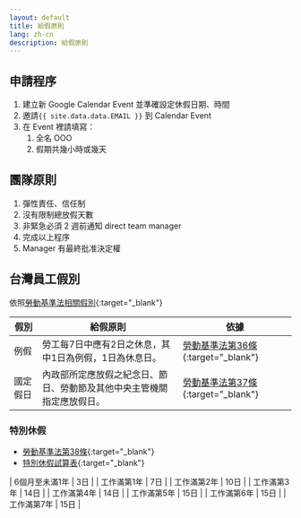 ```yaml
---
layout: default
title: 給假原則
lang: zh-cn
description: 給假原則
---
```




## 申請程序

1. 建立新 Google Calendar Event 並準確設定休假日期、時間
1. 邀請`{{ site.data.data.EMAIL }}` 到 Calendar Event
1. 在 Event 裡請填寫：
	1. 全名 OOO
	1. 假期共幾小時或幾天

## 團隊原則
1. 彈性責任、信任制
1. 沒有限制總放假天數
1. 非緊急必須 2 週前通知 direct team manager
1. 完成以上程序
1. Manager 有最終批准決定權


## 台灣員工假別

依照[勞動基準法相關假別](https://www.mol.gov.tw/topic/3067/14530/19538/){:target="_blank"}

| 假別 | 給假原則 | 依據 |
| --- | --- | --- |
| 例假 | 勞工每7日中應有2日之休息，其中1日為例假，1日為休息日。 | [勞動基準法第36條](https://laws.mol.gov.tw/FLAW/FLAWDOC01.aspx?id=FL014930&flno=36){:target="_blank"} |
| 國定假日 | 內政部所定應放假之紀念日、節日、勞動節及其他中央主管機關指定應放假日。 | [勞動基準法第37條](https://laws.mol.gov.tw/FLAW/FLAWDOC01.aspx?id=FL014930&flno=37){:target="_blank"} |

### 特別休假

* [勞動基準法第38條](https://laws.mol.gov.tw/FLAW/FLAWDOC01.aspx?id=FL014930&flno=38){:target="_blank"}
* [特別休假試算表](https://calc.mol.gov.tw/Trail_New/html/RestDays.html){:target="_blank"}

| 6個月至未滿1年 | 3日 | 
| 工作滿第1年 | 7日 |
| 工作滿第2年 | 10日 |
| 工作滿第3年 | 14日 |
| 工作滿第4年 | 14日 |
| 工作滿第5年 | 15日 |
| 工作滿第6年 | 15日 |
| 工作滿第7年 | 15日 |